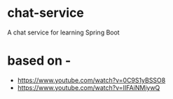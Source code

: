 # chat-service
A chat service for learning Spring Boot

# based on -
* https://www.youtube.com/watch?v=0C9S1yBSSO8
* https://www.youtube.com/watch?v=IIFAiNMiywQ
